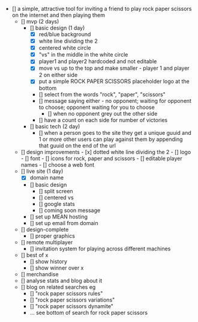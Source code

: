 - [] a simple, attractive tool for inviting a friend to play rock paper scissors on the internet and then playing them
	- [] mvp (2 days)
		- [] basic design (1 day)
			- [x] red/blue background
			- [x] white line dividing the 2
			- [x] centered white circle
			- [x] "vs" in the middle in the white circle
			- [x] player1 and player2 hardcoded and not editable
			- [x] move vs up to the top and make smaller - player 1 and player 2 on either side
			- [x] put a simple ROCK PAPER SCISSORS placeholder logo at the bottom
			- [] select from the words "rock", "paper", "scissors"
			- [] message saying either - no opponent; waiting for opponent to choose; opponent waiting for you to choose
				- [] when no opponent grey out the other side
			- [] have a count on each side for number of victories
		- [] basic tech (2 day)
			- [] when a person goes to the site they get a unique guuid and 1 or more other users can play against them by appending that guuid on the end of the url
	- [] design improvements
			- [x] dotted white line dividing the 2
			- [] logo
			- [] font
			- [] icons for rock, paper and scissors
			- [] editable player names
			- [] choose a web font
	- [] live site (1 day)
		- [x] domain name
		- [] basic design
			- [] split screen
			- [] centered vs
			- [] google stats
			- [] coming soon message
		- [] set up MEAN hosting
		- [] set up email from domain
	- [] design-complete
		- [] proper graphics
	- [] remote multiplayer
		- [] invitation system for playing across different machines
	- [] best of x
		- [] show history
		- [] show winner over x
	- [] merchandise
	- [] analyse stats and blog about it
	- [] blog on related searches eg
		- [] "rock paper scissors rules"
		- [] "rock paper scissors variations"
		- [] "rock paper scissors dynamite"
		- ... see bottom of search for rock paper scissors
